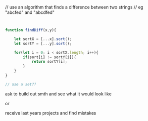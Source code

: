 // use an algorithm that finds a difference between two strings
// eg "abcfed" and "abcdfed"

```Javascript


function findDiff(x,y){

    let sortX = [...x].sort();
    let sortY = [...y].sort();

    for(let i = 0; i < sortX.length; i++){
        if(sort[i] != sortY[i]){
            return sortY[i];
        }
    }
}

// use a set??
```

ask to build out smth and see what it would look like

or

receive last years projects and find mistakes
